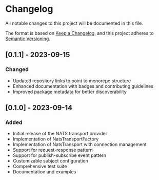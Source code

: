 # Changelog

All notable changes to this project will be documented in this file.

The format is based on [Keep a Changelog](https://keepachangelog.com/en/1.0.0/),
and this project adheres to [Semantic Versioning](https://semver.org/spec/v2.0.0.html).

## [0.1.1] - 2023-09-15

### Changed
- Updated repository links to point to monorepo structure
- Enhanced documentation with badges and contributing guidelines
- Improved package metadata for better discoverability

## [0.1.0] - 2023-09-14

### Added
- Initial release of the NATS transport provider
- Implementation of NatsTransportFactory
- Implementation of NatsTransport with connection management
- Support for request-response pattern
- Support for publish-subscribe event pattern
- Customizable subject configuration
- Comprehensive test suite
- Documentation and examples